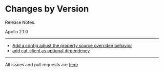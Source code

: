 Changes by Version
==================
Release Notes.

Apollo 2.1.0

------------------
* [Add a config adjust the property source overriden behavior](https://github.com/apolloconfig/apollo/pull/4409)
* [add cat-client as optional dependency](https://github.com/apolloconfig/apollo/pull/4414)
------------------
All issues and pull requests are [here](https://github.com/apolloconfig/apollo/milestone/11?closed=1)
